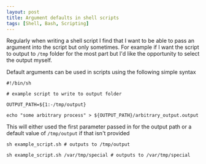 ```yaml
---
layout: post
title: Argument defaults in shell scripts
tags: [Shell, Bash, Scripting]
---
```

Regularly when writing a shell script I find that I want to be able to pass an argument into the script but only sometimes. For example if I want the script to output to `/tmp` folder for the most part but I'd like the opportunity to select the output myself.

Default arguments can be used in scripts using the following simple syntax

```shell
#!/bin/sh

# example script to write to output folder

OUTPUT_PATH=${1:-/tmp/output}

echo "some arbitrary process" > ${OUTPUT_PATH}/arbitrary_output.output

```

This will either used the first parameter passed in for the output path or a default value of `/tmp/output` if that isn't provided

```Shell
sh example_script.sh # outputs to /tmp/output

sh example_script.sh /var/tmp/special # outputs to /var/tmp/special
```
